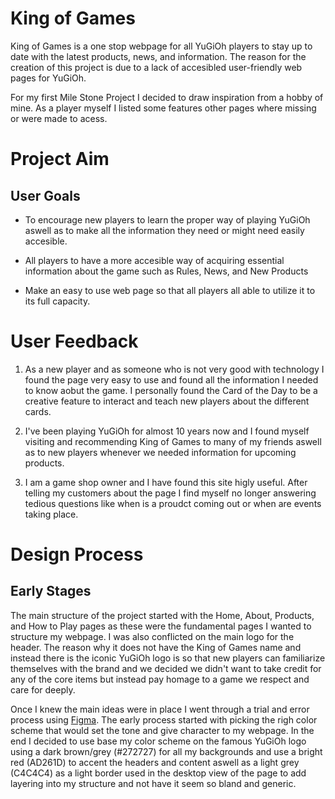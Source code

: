 # King of Games

King of Games is a one stop webpage for all YuGiOh players to stay up to date with the latest products, news, and 
information. The reason for the creation of this project is due to a lack of accesibled user-friendly web pages
for YuGiOh. 

For my first Mile Stone Project I decided to draw inspiration from a hobby of mine. As a player myself 
I listed some features other pages where missing or were made to acess.

# Project Aim
## User Goals

* To encourage new players to learn the proper way of playing YuGiOh aswell as to make all the information they
need or might need easily accesible.

* All players to have a more accesible way of acquiring essential information about the 
game such as Rules, News, and New Products

* Make an easy to use web page so that all players all able to utilize it to its full capacity.

# User Feedback

1. As a new player and as someone who is not very good with technology I found the page very easy to use
and found all the information I needed to know aobut the game. I personally found the Card of the Day to be
a creative feature to interact and teach new players about the different cards.

2. I've been playing YuGiOh for almost 10 years now and I found myself visiting and recommending King of Games
to many of my friends aswell as to new players whenever we needed information for upcoming products.

3. I am a game shop owner and I have found this site higly useful. After telling my customers about the page 
I find myself no longer answering tedious questions like when is a proudct coming  out or when are events taking place.

# Design Process
## Early Stages 
The main structure of the project started with the Home, About, Products, and How to Play pages as these 
were the fundamental pages I wanted to structure my webpage. I was also conflicted on the main logo for the header. 
The reason why it does not have the King of Games name and instead there is the iconic YuGiOh logo is so that 
new players can familiarize themselves with the brand and we decided we didn't want to take credit for any of the 
core items but instead pay homage to a game we respect and care for deeply. 

Once I knew the main ideas were in place I went through a trial and error process using [Figma](figma.com). The early process
started with picking the righ color scheme that would set the tone and give character to my webpage. In the end I decided
to use base my color scheme on the famous YuGiOh logo using a dark brown/grey (#272727) for all my backgrounds and use a 
bright red (AD261D) to accent the headers and content aswell as a light grey (C4C4C4) as a light border used in the desktop
view of the page to add layering into my structure and not have it seem so bland and generic.